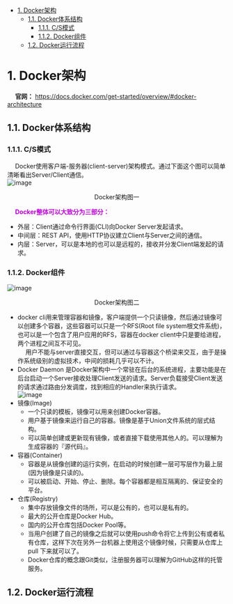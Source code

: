 
<!-- TOC -->

- [1. Docker架构](#1-docker架构)
    - [1.1. Docker体系结构](#11-docker体系结构)
        - [1.1.1. C/S模式](#111-cs模式)
        - [1.1.2. Docker组件](#112-docker组件)
    - [1.2. Docker运行流程](#12-docker运行流程)

<!-- /TOC -->

# 1. Docker架构
&emsp; **官网：** https://docs.docker.com/get-started/overview/#docker-architecture  

## 1.1. Docker体系结构  
<!-- 
https://mp.weixin.qq.com/s/RvURRnoSFPywtR8Af7IZ-g
-->

<!-- 
Docker 客户端只需要向 Docker 服务器或守护进程发出请求，服务器或守护进程将完成所有工作并返回结果。  
Docker 提供了一个命令行工具和一整套 RESTful API。可以在同一台宿主机上运行 Docker 守护进程和客户端，也可以从本地的 Docker 客户端连接到运行在另一台宿主机上的远程 Docker 守护进程。Docker 以 root 权限运行它的守护进程，来处理普通用户无法完成的操作(如挂载文件系统)。Docker 程序是 Docker 守护进程的客户端程序，同样也需要以 root 身份运行。  
-->
<!-- 
![image](https://gitee.com/wt1814/pic-host/raw/master/images/devops/docker/docker-18.png)  

* distribution 负责与docker registry交互，上传镜像以及管理registry有关的源数据
* registry负责docker registry有关的身份认证、镜像查找、镜像验证以及管理registry mirror等交互操作
* image 负责与镜像源数据有关的存储、查找，镜像层的索引、查找以及镜像tar包有关的导入、导出操作
* reference负责存储本地所有镜像的repository和tag名，并维护与镜像id之间的映射关系
* layer模块负责与镜像层和容器层源数据有关的增删改查，并负责将镜像层的增删改查映射到实际存储镜像层文件的graphdriver模块
* graghdriver是所有与容器镜像相关操作的执行者
-->
### 1.1.1. C/S模式
&emsp; Docker使用客户端-服务器(client-server)架构模式。通过下面这个图可以简单清晰看出Server/Client通信。  
![image](https://gitee.com/wt1814/pic-host/raw/master/images/devops/docker/docker-45.png)  
<center>Docker架构图一</center>  

&emsp; **<font color = "clime">Docker整体可以大致分为三部分：</font>**

* 外层：Client通过命令行界面(CLI)向Docker Server发起请求。
* 中间层：REST API，使用HTTP协议建立Client与Server之间的通信。
* 内层：Server，可以是本地的也可以是远程的，接收并分发Client端发起的请求。

### 1.1.2. Docker组件
![image](https://gitee.com/wt1814/pic-host/raw/master/images/devops/docker/docker-16.png) 
<center>Docker架构图二</center> 

* docker cli用来管理容器和镜像，客户端提供一个只读镜像，然后通过镜像可以创建多个容器，这些容器可以只是一个RFS(Root file system根文件系统)，也可以是一个包含了用户应用的RFS，容器在docker client中只是要给进程，两个进程之间互不可见。  
&emsp; 用户不能与server直接交互，但可以通过与容器这个桥梁来交互，由于是操作系统级别的虚拟技术，中间的损耗几乎可以不计。  
* Docker Daemon 是Docker架构中一个常驻在后台的系统进程，主要功能是在后台启动一个Server接收处理Client发送的请求。Server负载接受Client发送的请求通过路由分发调度，找到相应的Handler来执行请求。  
![image](https://gitee.com/wt1814/pic-host/raw/master/images/devops/docker/docker-46.png)  
* 镜像(Image)
    * 一个只读的模板，镜像可以用来创建Docker容器。
    * 用户基于镜像来运行自己的容器。镜像是基于Union文件系统的层式结构。
    * 可以简单创建或更新现有镜像，或者直接下载使用其他人的。可以理解为生成容器的『源代码』。
* 容器(Container)
    * 容器是从镜像创建的运行实例，在启动的时候创建一层可写层作为最上层(因为镜像是只读的)。
    * 可以被启动、开始、停止、删除。每个容器都是相互隔离的、保证安全的平台。
* 仓库(Registry)
    * 集中存放镜像文件的场所，可以是公有的，也可以是私有的。
    * 最大的公开仓库是Docker Hub。
    * 国内的公开仓库包括Docker Pool等。
    * 当用户创建了自己的镜像之后就可以使用push命令将它上传到公有或者私有仓库，这样下次在另外一台机器上使用这个镜像时候，只需要从仓库上 pull 下来就可以了。
    * Docker仓库的概念跟Git类似，注册服务器可以理解为GitHub这样的托管服务。

<!-- 
&emsp; **Docker基本概念**  
* 宿主机：运行引擎的操作系统所在服务器。  

Docker Daemon守护进程：用于接收client的请求并处理请求。  
&emsp; Docker Daemon(或者Docker 服务器)用来监听 Docker API 的请求和管理 Docker 对象，比如镜像、容器、网络和卷。默认情况 docker 客户端和 docker daemon 位于同一主机，此时 daemon 监听 /var/run/docker.sock 这个 Unix 套接字文件，来获取来自客户端的 Docker 请求。当然通过配置，也可以借助网络来实现 Docker Client 和 daemon 之间的通信，默认非 TLS 端口为 2375，TLS 默认端口为 2376。  
-->

## 1.2. Docker运行流程  
<!-- 
https://blog.csdn.net/qq_20817327/article/details/108627035
-->
